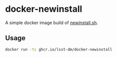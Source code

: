 docker-newinstall
===

A simple docker image build of [newinstall.sh](https://github.com/lsst/lsst).

Usage
---

```sh
docker run -ti ghcr.io/lsst-dm/docker-newinstall
```
